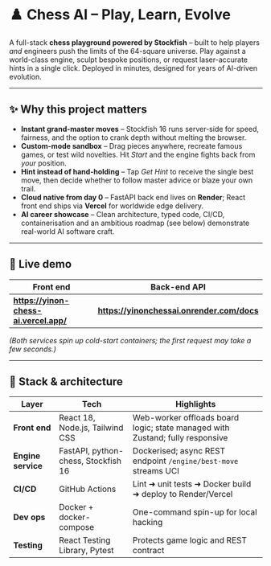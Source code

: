 # ♟️ Chess AI – Play, Learn, Evolve

A full-stack **chess playground powered by Stockfish** – built to help players *and* engineers push the limits of the 64-square universe. Play against a world-class engine, sculpt bespoke positions, or request laser-accurate hints in a single click. Deployed in minutes, designed for years of AI-driven evolution.

---

## ✨ Why this project matters

* **Instant grand-master moves** – Stockfish 16 runs server-side for speed, fairness, and the option to crank depth without melting the browser.
* **Custom-mode sandbox** – Drag pieces anywhere, recreate famous games, or test wild novelties. Hit *Start* and the engine fights back from *your* position.
* **Hint instead of hand-holding** – Tap *Get Hint* to receive the single best move, then decide whether to follow master advice or blaze your own trail.
* **Cloud native from day 0** – FastAPI back end lives on **Render**; React front end ships via **Vercel** for worldwide edge delivery.
* **AI career showcase** – Clean architecture, typed code, CI/CD, containerisation and an ambitious roadmap (see below) demonstrate real-world AI software craft.

---

## 🚀 Live demo

| Front end | Back-end API |
|-----------|--------------|
| **https://yinon-chess-ai.vercel.app/** | **https://yinonchessai.onrender.com/docs** |

*(Both services spin up cold-start containers; the first request may take a few seconds.)*

---

## 🧩 Stack & architecture

| Layer | Tech                                | Highlights |
|-------|-------------------------------------|------------|
| **Front end** | React 18, Node.js, Tailwind CSS     | Web-worker offloads board logic; state managed with Zustand; fully responsive |
| **Engine service** | FastAPI, python-chess, Stockfish 16 | Dockerised; async REST endpoint `/engine/best-move` streams UCI |
| **CI/CD** | GitHub Actions                      | Lint ➜ unit tests ➜ Docker build ➜ deploy to Render/Vercel |
| **Dev ops** | Docker + docker-compose             | One-command spin-up for local hacking |
| **Testing** | React Testing Library, Pytest       | Protects game logic and REST contract |


